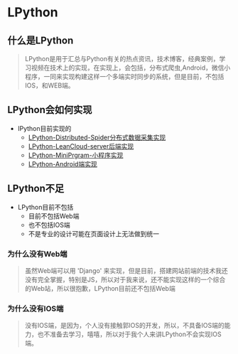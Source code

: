 # LPython
## 什么是LPython
> LPython是用于汇总与Python有关的热点资讯，技术博客，经典案例，学习视频在技术上的实现，在实现上，会包括，分布式爬虫,Android，微信小程序，一同来实现构建这样一个多端实时同步的系统，但是目前，不包括IOS，和WEB端。
## LPython会如何实现
* lPython目前实现的
  * [LPython-Distributed-Spider分布式数据采集实现](https://github.com/BruceJu/LPython_Spider)
  * [LPython-LeanCloud-server后端实现](http://example.com)
  * [LPython-MiniPrgram-小程序实现](https://github.com/BruceJu/LPython_MinProgram)
  * [LPython-Android端实现](https://github.com/BruceJu/LPython_Android)
##  LPython不足
* LPython目前不包括
  * 目前不包括Web端
  * 也不包括IOS端
  * 不是专业的设计可能在页面设计上无法做到统一  
### 为什么没有Web端
> 虽然Web端可以用 'Django' 来实现，但是目前，搭建网站前端的技术我还没有完全掌握，特别是JS，所以对于我来说，还不能实现这样的一个综合的Web站，所以很抱歉，LPython目前还不包括Web端
### 为什么没有IOS端
> 没有IOS端，是因为，个人没有接触郭IOS的开发，所以，不具备IOS端的能力，也不准备去学习，嘻嘻，所以对于我个人来讲LPython不会实现IOS端。

  
  
 



